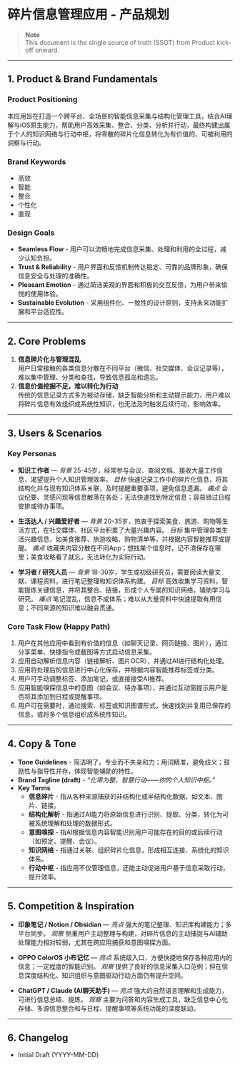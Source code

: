 # 碎片信息管理应用 - 产品规划

> **Note**  
> This document is the single source of truth (SSOT) from Product kick-off onward. 

---

## 1. Product & Brand Fundamentals

### Product Positioning
本应用旨在打造一个跨平台、全场景的智能信息采集与结构化管理工具，结合AI理解与iOS原生能力，帮助用户高效采集、整合、分类、分析并行动，最终构建出属于个人的知识网络与行动中枢，将零散的碎片化信息转化为有价值的、可被利用的洞察与行动。

### Brand Keywords
- 高效
- 智能
- 整合
- 个性化
- 直观

### Design Goals
- **Seamless Flow** - 用户可以流畅地完成信息采集、处理和利用的全过程，减少认知负担。
- **Trust & Reliability** - 用户界面和反馈机制传达稳定、可靠的品牌形象，确保信息安全与处理的准确性。
- **Pleasant Emotion** - 通过简洁美观的界面和积极的交互反馈，为用户带来愉悦的使用体验。
- **Sustainable Evolution** - 采用组件化、一致性的设计原则，支持未来功能扩展和平台适应性。

---

## 2. Core Problems

1.  **信息碎片化与管理混乱**  
    用户日常接触的各类信息分散在不同平台（微信、社交媒体、会议记录等），难以集中管理、分类和查找，导致信息孤岛和遗忘。
2.  **信息价值挖掘不足，难以转化为行动**  
    传统的信息记录方式多为被动存储，缺乏智能分析和主动提示能力，用户难以将碎片信息有效组织成系统性知识，也无法及时触发后续行动，影响效率。

---

## 3. Users & Scenarios

### Key Personas

-   **知识工作者** — 
    *背景* 25-45岁，经常参与会议、查阅文档、接收大量工作信息，渴望提升个人知识管理效率。
    *目标* 快速记录工作中的碎片化信息，将其结构化并与现有知识体系关联，及时提醒重要事项，避免信息遗漏。
    *痛点* 会议纪要、灵感闪现等信息散落在各处；无法快速找到特定信息；容易错过日程安排或待办事项。

-   **生活达人 / 兴趣爱好者** — 
    *背景* 20-35岁，热衷于探索美食、旅游、购物等生活方式，在社交媒体、社区平台积累了大量兴趣内容。
    *目标* 集中管理各类生活兴趣信息，如美食推荐、旅游攻略、购物清单等，并根据内容智能推荐或提醒。
    *痛点* 收藏夹内容分散在不同App；想找某个信息时，记不清保存在哪里；美食攻略看了就忘，无法转化为实际行动。

-   **学习者 / 研究人员** — 
    *背景* 18-30岁，学生或初级研究员，需要阅读大量文献、课程资料，进行笔记整理和知识体系构建。
    *目标* 高效收集学习资料，智能提炼关键信息，并将其整合、链接，形成个人专属的知识网络，辅助学习与研究。
    *痛点* 笔记混乱，信息不成体系；难以从大量资料中快速提取有用信息；不同来源的知识难以融会贯通。

### Core Task Flow (Happy Path)

1.  用户在其他应用中看到有价值的信息（如聊天记录、网页链接、图片），通过分享菜单、快捷指令或截图等方式启动信息采集。
2.  应用自动解析信息内容（链接解析、图片OCR），并通过AI进行结构化处理。
3.  应用将处理后的信息进行中心化保存，并根据内容智能推荐标签或分类。
4.  用户可手动调整标签、添加笔记，或直接接受AI推荐。
5.  应用智能嗅探信息中的意图（如会议、待办事项），并通过互动窗提示用户是否将其添加到日程或提醒事项。
6.  用户可在需要时，通过搜索、标签或知识图谱形式，快速找到并复用已保存的信息，或将多个信息组织成系统性知识。

---

## 4. Copy & Tone

-   **Tone Guidelines** - 简洁明了，专业而不失亲和力；用词精准，避免歧义；鼓励性与指导性并存，体现智能辅助的特性。
-   **Brand Tagline (draft)** - *“化零为整，智慧行动——你的个人知识中枢。”*
-   **Key Terms**
    -   **信息碎片** - 指从各种来源捕获的非结构化或半结构化数据，如文本、图片、链接。
    -   **结构化解析** - 指通过AI能力将原始信息进行识别、提取、分类，转化为可被系统理解和处理的数据形式。
    -   **意图嗅探** - 指AI根据信息内容智能识别用户可能存在的目的或后续行动（如预定、提醒、会议）。
    -   **知识网络** - 指通过关联、组织碎片化信息，形成相互连接、系统化的知识体系。
    -   **行动中枢** - 指应用不仅管理信息，还能主动促进用户基于信息采取行动，提升效率。

---

## 5. Competition & Inspiration

-   **印象笔记 / Notion / Obsidian** —
    *亮点* 强大的笔记整理、知识库构建能力；多平台同步。
    *观察* 侧重用户主动整理与构建，对碎片信息的主动捕捉与AI辅助处理能力相对较弱，尤其在跨应用捕获和意图嗅探方面。

-   **OPPO ColorOS 小布记忆** —
    *亮点* 系统级入口，方便快捷地保存各种应用内的信息；一定程度的智能识别。
    *观察* 提供了良好的信息采集入口范例；但在信息深度结构化、知识组织与意图驱动行动方面仍有提升空间。

-   **ChatGPT / Claude (AI聊天助手)** —
    *亮点* 强大的自然语言理解和生成能力，可进行信息总结、提炼。
    *观察* 主要为问答和内容生成工具，缺乏信息中心化存储、多源信息整合和与日程、提醒事项等系统功能的深度联动。

---

## 6. Changelog
-   Initial Draft (YYYY-MM-DD)